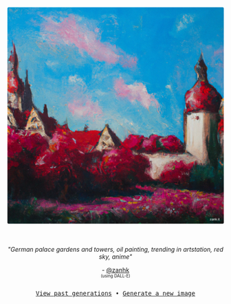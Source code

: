 
<div align="center">
  <a href="https://zank.it" target="_blank"><img src="https://raw.githubusercontent.com/zanhk/zanhk/main/images/113.png" width="1024px"></a>
  <br>
  <br>
  <br>
  <p class="has-text-grey"><i>"German palace gardens and towers, oil painting, trending in artstation, red sky, anime"</i></p>
  <p class="has-text-grey"> - <a href="https://github.com/zanhk" target="_blank">@zanhk</a> <br/><sup><sup>(using DALL-E)</sup></sup></p>
  <p><samp><a href="https://github.com/zanhk/zanhk/tree/main/images">View past generations</a>  •  <a href="https://github.com/zanhk/zanhk/discussions/new?category=prompt">Generate a new image</a></samp></p>
</div>